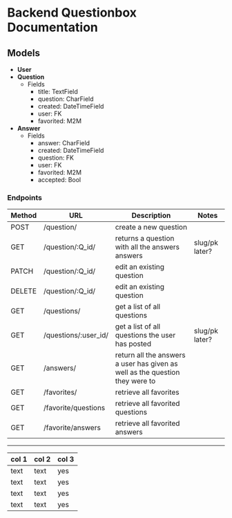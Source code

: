 # Backend Questionbox Documentation

## Models

- **User**
- **Question**
    - Fields
      - title: TextField
      - question: CharField
      - created: DateTimeField
      - user: FK
      - favorited: M2M
- **Answer**
    - Fields
      - answer: CharField
      - created: DateTimeField
      - question: FK
      - user: FK
      - favorited: M2M
      - accepted: Bool


### Endpoints

| Method | URL           | Description                                    | Notes |
|--------|---------------|------------------------------------------------|-|
| POST   | /question/    | create a new question   ||
| GET    | /question/:Q_id/   | returns a question with all the answers answers                   |slug/pk later?|
| PATCH  | /question/:Q_id/   | edit an existing question   ||
| DELETE | /question/:Q_id/   | edit an existing question   ||
| GET    | /questions/   | get a list of all questions                    ||
| GET    | /questions/:user_id/ | get a list of all questions the user has posted |slug/pk later?|
| GET    | /answers/ | return all the answers a user has given as well as the question they were to  ||
| GET    | /favorites/ | retrieve all favorites            ||
| GET    | /favorite/questions | retrieve all favorited questions            ||
| GET    | /favorite/answers | retrieve all favorited answers            ||

<hr>

| col 1 | col 2 | col 3 |
|-|-|-|
|text|text|yes|
|text|text|yes|
|text|text|yes|
|text|text|yes|